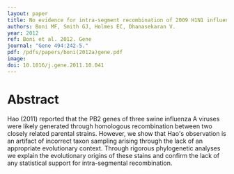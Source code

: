 ```yaml
---
layout: paper
title: No evidence for intra-segment recombination of 2009 H1N1 influenza virus in swine.
authors: Boni MF, Smith GJ, Holmes EC, Dhanasekaran V.
year: 2012
ref: Boni et al. 2012. Gene
journal: "Gene 494:242-5."
pdf: /pdfs/papers/boni(2012a)gene.pdf
image:
doi: 10.1016/j.gene.2011.10.041
---
```


# Abstract
Hao (2011) reported that the PB2 genes of three swine influenza A viruses were likely generated through homologous recombination between two closely related parental strains. However, we show that Hao's observation is an artifact of incorrect taxon sampling arising through the lack of an appropriate evolutionary context. Through rigorous phylogenetic analyses we explain the evolutionary origins of these stains and confirm the lack of any statistical support for intra-segmental recombination.

